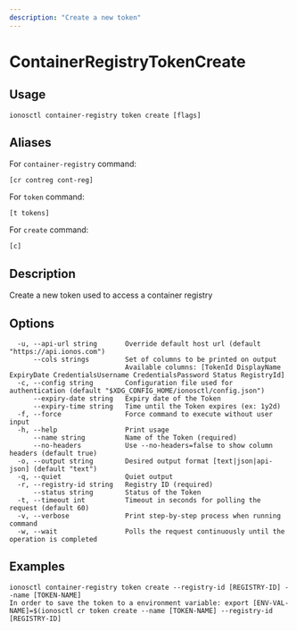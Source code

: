 ```yaml
---
description: "Create a new token"
---
```


# ContainerRegistryTokenCreate

## Usage

```text
ionosctl container-registry token create [flags]
```

## Aliases

For `container-registry` command:

```text
[cr contreg cont-reg]
```

For `token` command:

```text
[t tokens]
```

For `create` command:

```text
[c]
```

## Description

Create a new token used to access a container registry

## Options

```text
  -u, --api-url string       Override default host url (default "https://api.ionos.com")
      --cols strings         Set of columns to be printed on output 
                             Available columns: [TokenId DisplayName ExpiryDate CredentialsUsername CredentialsPassword Status RegistryId]
  -c, --config string        Configuration file used for authentication (default "$XDG_CONFIG_HOME/ionosctl/config.json")
      --expiry-date string   Expiry date of the Token
      --expiry-time string   Time until the Token expires (ex: 1y2d)
  -f, --force                Force command to execute without user input
  -h, --help                 Print usage
      --name string          Name of the Token (required)
      --no-headers           Use --no-headers=false to show column headers (default true)
  -o, --output string        Desired output format [text|json|api-json] (default "text")
  -q, --quiet                Quiet output
  -r, --registry-id string   Registry ID (required)
      --status string        Status of the Token
  -t, --timeout int          Timeout in seconds for polling the request (default 60)
  -v, --verbose              Print step-by-step process when running command
  -w, --wait                 Polls the request continuously until the operation is completed
```

## Examples

```text
ionosctl container-registry token create --registry-id [REGISTRY-ID] --name [TOKEN-NAME]
In order to save the token to a environment variable: export [ENV-VAL-NAME]=$(ionosctl cr token create --name [TOKEN-NAME] --registry-id [REGISTRY-ID]
```

